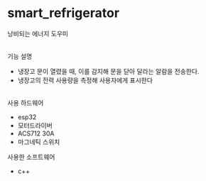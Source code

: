 # smart_refrigerator

낭비되는 에너지 도우미

<br>
기능 설명
<ul>
  <li>냉장고 문이 열렸을 때, 이를 감지해 문을 닫아 달라는 알람을 전송한다.</li>
  <li>냉장고의 전력 사용량을 측정해 사용자에게 표시한다</li>
</ul>

<br>
사용 하드웨어 
<ul>
  <li>esp32</li>
  <li>모터드라이버</li>
  <li>ACS712 30A</li>
  <li>마그네틱 스위치</li>
</ul>

사용한 소프트웨어
<ul>
  <li>c++</li>
</ul>
